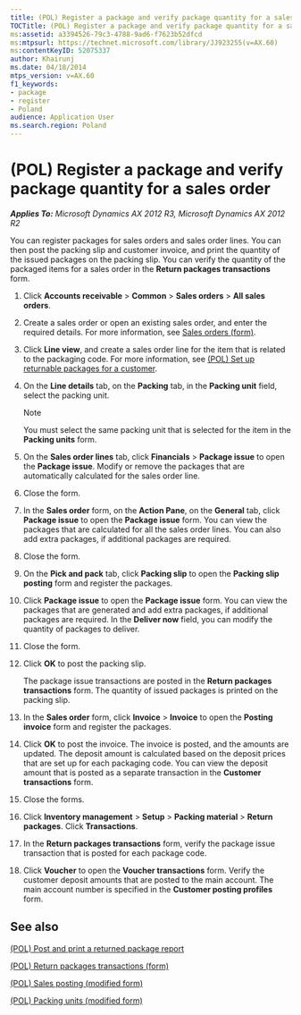```yaml
---
title: (POL) Register a package and verify package quantity for a sales order
TOCTitle: (POL) Register a package and verify package quantity for a sales order
ms:assetid: a3394526-79c3-4788-9ad6-f7623b52dfcd
ms:mtpsurl: https://technet.microsoft.com/library/JJ923255(v=AX.60)
ms:contentKeyID: 52075337
author: Khairunj
ms.date: 04/18/2014
mtps_version: v=AX.60
f1_keywords:
- package
- register
- Poland
audience: Application User
ms.search.region: Poland
---
```


# (POL) Register a package and verify package quantity for a sales order 


_**Applies To:** Microsoft Dynamics AX 2012 R3, Microsoft Dynamics AX 2012 R2_

You can register packages for sales orders and sales order lines. You can then post the packing slip and customer invoice, and print the quantity of the issued packages on the packing slip. You can verify the quantity of the packaged items for a sales order in the **Return packages transactions** form.

1.  Click **Accounts receivable** \> **Common** \> **Sales orders** \> **All sales orders**.

2.  Create a sales order or open an existing sales order, and enter the required details. For more information, see [Sales orders (form)](https://technet.microsoft.com/library/aa585863\(v=ax.60\)).

3.  Click **Line view**, and create a sales order line for the item that is related to the packaging code. For more information, see [(POL) Set up returnable packages for a customer](pol-set-up-returnable-packages-for-a-customer.md).

4.  On the **Line details** tab, on the **Packing** tab, in the **Packing unit** field, select the packing unit.
    

    > [!NOTE]
    > <P>You must select the same packing unit that is selected for the item in the <STRONG>Packing units</STRONG> form.</P>



5.  On the **Sales order lines** tab, click **Financials** \> **Package issue** to open the **Package issue**. Modify or remove the packages that are automatically calculated for the sales order line.

6.  Close the form.

7.  In the **Sales order** form, on the **Action Pane**, on the **General** tab, click **Package issue** to open the **Package issue** form. You can view the packages that are calculated for all the sales order lines. You can also add extra packages, if additional packages are required.

8.  Close the form.

9.  On the **Pick and pack** tab, click **Packing slip** to open the **Packing slip posting** form and register the packages.

10. Click **Package issue** to open the **Package issue** form. You can view the packages that are generated and add extra packages, if additional packages are required. In the **Deliver now** field, you can modify the quantity of packages to deliver.

11. Close the form.

12. Click **OK** to post the packing slip.
    
    The package issue transactions are posted in the **Return packages transactions** form. The quantity of issued packages is printed on the packing slip.

13. In the **Sales order** form, click **Invoice** \> **Invoice** to open the **Posting invoice** form and register the packages.

14. Click **OK** to post the invoice. The invoice is posted, and the amounts are updated. The deposit amount is calculated based on the deposit prices that are set up for each packaging code. You can view the deposit amount that is posted as a separate transaction in the **Customer transactions** form.

15. Close the forms.

16. Click **Inventory management** \> **Setup** \> **Packing material** \> **Return packages**. Click **Transactions**.

17. In the **Return packages transactions** form, verify the package issue transaction that is posted for each package code.

18. Click **Voucher** to open the **Voucher transactions** form. Verify the customer deposit amounts that are posted to the main account. The main account number is specified in the **Customer posting profiles** form.

## See also

[(POL) Post and print a returned package report](pol-post-and-print-a-returned-package-report.md)

[(POL) Return packages transactions (form)](https://technet.microsoft.com/library/jj923259\(v=ax.60\))

[(POL) Sales posting (modified form)](https://technet.microsoft.com/library/jj923256\(v=ax.60\))

[(POL) Packing units (modified form)](https://technet.microsoft.com/library/jj681858\(v=ax.60\))

  


